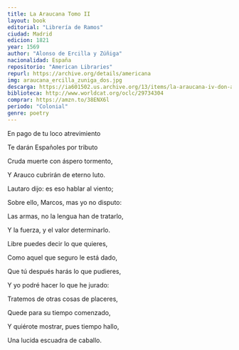 ```yaml
---
title: La Araucana Tomo II
layout: book
editorial: "Librería de Ramos"
ciudad: Madrid
edicion: 1821
year: 1569
author: "Alonso de Ercilla y Zúñiga"
nacionalidad: España
repositorio: "American Libraries"
repurl: https://archive.org/details/americana 
img: araucana_ercilla_zuniga_dos.jpg
descarga: https://ia601502.us.archive.org/13/items/la-araucana-iv-don-alonso-de-ercilla/La%20Araucana%20II%20-%20Don%20Alonso%20de%20Ercilla.pdf
biblioteca: http://www.worldcat.org/oclc/29734304
comprar: https://amzn.to/38ENX6l
periodo: "Colonial"
genre: poetry
---					
```

 

En pago de tu loco atrevimiento

Te darán Españoles por tributo

Cruda muerte con áspero tormento,

Y Arauco cubrirán de eterno luto.

Lautaro dijo: es eso hablar al viento;

Sobre ello, Marcos, mas yo no disputo:

Las armas, no la lengua han de tratarlo,

Y la fuerza, y el valor determinarlo.
 

Libre puedes decir lo que quieres,

Como aquel que seguro le está dado, 

Que tú después harás lo que pudieres,

Y yo podré hacer lo que he jurado:

Tratemos de otras cosas de placeres,

Quede para su tiempo comenzado,

Y quiérote mostrar, pues tiempo hallo,

Una lucida escuadra de caballo.
